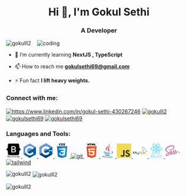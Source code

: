 <h1 align="center">Hi 👋, I'm Gokul Sethi</h1>
<h3 align="center">A Developer</h3>

<img align="right" alt="coding" width="420" src="https://media2.giphy.com/media/qgQUggAC3Pfv687qPC/giphy.gif?cid=ecf05e4771115cjz5en0zsiltcgta2oj2m42d617ddl797aa&ep=v1_gifs_search&rid=giphy.gif&ct=g">
<p align="left"> <img src="https://komarev.com/ghpvc/?username=gokulll2&label=Profile%20views&color=0e75b6&style=flat" alt="gokulll2" /> </p>

- 🌱 I’m currently learning **NextJS , TypeScript**

- 📫 How to reach me **gokulsethi69@gmail.com**

- ⚡ Fun fact **I lift heavy weights.**

<h3 align="left">Connect with me:</h3>
<p align="left">
<a href="https://linkedin.com/in/https://www.linkedin.com/in/gokul-sethi-430267246" target="blank"><img align="center" src="https://raw.githubusercontent.com/rahuldkjain/github-profile-readme-generator/master/src/images/icons/Social/linked-in-alt.svg" alt="https://www.linkedin.com/in/gokul-sethi-430267246" height="30" width="40" /></a>
<a href="https://www.codechef.com/users/gokulll2" target="blank"><img align="center" src="https://cdn.jsdelivr.net/npm/simple-icons@3.1.0/icons/codechef.svg" alt="gokulll2" height="30" width="40" /></a>
<a href="https://www.leetcode.com/gokulsethi69" target="blank"><img align="center" src="https://raw.githubusercontent.com/rahuldkjain/github-profile-readme-generator/master/src/images/icons/Social/leet-code.svg" alt="gokulsethi69" height="30" width="40" /></a>
<a href="https://auth.geeksforgeeks.org/user/gokulsethi69" target="blank"><img align="center" src="https://raw.githubusercontent.com/rahuldkjain/github-profile-readme-generator/master/src/images/icons/Social/geeks-for-geeks.svg" alt="gokulsethi69" height="30" width="40" /></a>
</p>

<h3 align="left">Languages and Tools:</h3>
<p align="left"> <a href="https://getbootstrap.com" target="_blank" rel="noreferrer"> <img src="https://raw.githubusercontent.com/devicons/devicon/master/icons/bootstrap/bootstrap-plain-wordmark.svg" alt="bootstrap" width="40" height="40"/> </a> <a href="https://www.cprogramming.com/" target="_blank" rel="noreferrer"> <img src="https://raw.githubusercontent.com/devicons/devicon/master/icons/c/c-original.svg" alt="c" width="40" height="40"/> </a> <a href="https://www.w3schools.com/cpp/" target="_blank" rel="noreferrer"> <img src="https://raw.githubusercontent.com/devicons/devicon/master/icons/cplusplus/cplusplus-original.svg" alt="cplusplus" width="40" height="40"/> </a> <a href="https://www.w3schools.com/css/" target="_blank" rel="noreferrer"> <img src="https://raw.githubusercontent.com/devicons/devicon/master/icons/css3/css3-original-wordmark.svg" alt="css3" width="40" height="40"/> </a> <a href="https://git-scm.com/" target="_blank" rel="noreferrer"> <img src="https://www.vectorlogo.zone/logos/git-scm/git-scm-icon.svg" alt="git" width="40" height="40"/> </a> <a href="https://www.w3.org/html/" target="_blank" rel="noreferrer"> <img src="https://raw.githubusercontent.com/devicons/devicon/master/icons/html5/html5-original-wordmark.svg" alt="html5" width="40" height="40"/> </a> <a href="https://www.java.com" target="_blank" rel="noreferrer"> <img src="https://raw.githubusercontent.com/devicons/devicon/master/icons/java/java-original.svg" alt="java" width="40" height="40"/> </a> <a href="https://developer.mozilla.org/en-US/docs/Web/JavaScript" target="_blank" rel="noreferrer"> <img src="https://raw.githubusercontent.com/devicons/devicon/master/icons/javascript/javascript-original.svg" alt="javascript" width="40" height="40"/> </a> <a href="https://www.mysql.com/" target="_blank" rel="noreferrer"> <img src="https://raw.githubusercontent.com/devicons/devicon/master/icons/mysql/mysql-original-wordmark.svg" alt="mysql" width="40" height="40"/> </a> <a href="https://reactjs.org/" target="_blank" rel="noreferrer"> <img src="https://raw.githubusercontent.com/devicons/devicon/master/icons/react/react-original-wordmark.svg" alt="react" width="40" height="40"/> </a> <a href="https://sass-lang.com" target="_blank" rel="noreferrer"> <img src="https://raw.githubusercontent.com/devicons/devicon/master/icons/sass/sass-original.svg" alt="sass" width="40" height="40"/> </a> <a href="https://tailwindcss.com/" target="_blank" rel="noreferrer"> <img src="https://www.vectorlogo.zone/logos/tailwindcss/tailwindcss-icon.svg" alt="tailwind" width="40" height="40"/> </a> </p>

<p><img align="left" src="https://github-readme-stats.vercel.app/api/top-langs?username=gokulll2&show_icons=true&locale=en&layout=compact" alt="gokulll2" /></p>

<p>&nbsp;<img align="center" src="https://github-readme-stats.vercel.app/api?username=gokulll2&show_icons=true&locale=en" alt="gokulll2" /></p>

<p><img align="center" src="https://github-readme-streak-stats.herokuapp.com/?user=gokulll2&" alt="gokulll2" /></p>
